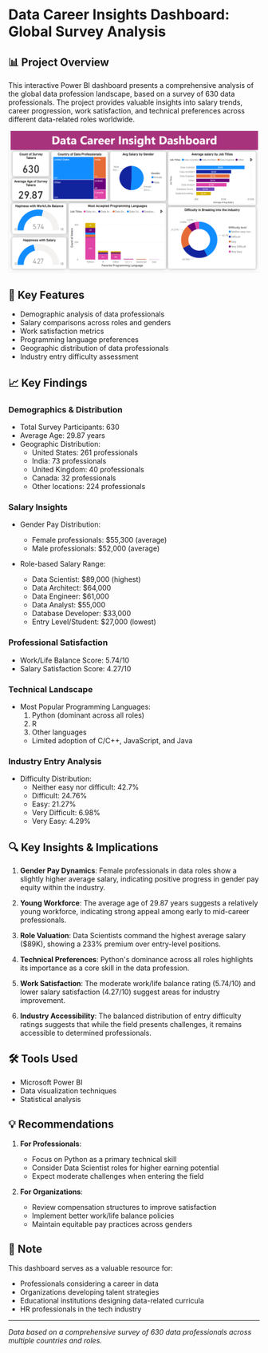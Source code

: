 # Data Career Insights Dashboard: Global Survey Analysis

## 📊 Project Overview

This interactive Power BI dashboard presents a comprehensive analysis of the global data profession landscape, based on a survey of 630 data professionals. The project provides valuable insights into salary trends, career progression, work satisfaction, and technical preferences across different data-related roles worldwide.

![Data Career Insights Dashboard](screenshot.png)

## 🎯 Key Features

- Demographic analysis of data professionals
- Salary comparisons across roles and genders
- Work satisfaction metrics
- Programming language preferences
- Geographic distribution of data professionals
- Industry entry difficulty assessment

## 📈 Key Findings

### Demographics & Distribution

- Total Survey Participants: 630
- Average Age: 29.87 years
- Geographic Distribution:
  - United States: 261 professionals
  - India: 73 professionals
  - United Kingdom: 40 professionals
  - Canada: 32 professionals
  - Other locations: 224 professionals

### Salary Insights

- Gender Pay Distribution:

  - Female professionals: $55,300 (average)
  - Male professionals: $52,000 (average)

- Role-based Salary Range:
  - Data Scientist: $89,000 (highest)
  - Data Architect: $64,000
  - Data Engineer: $61,000
  - Data Analyst: $55,000
  - Database Developer: $33,000
  - Entry Level/Student: $27,000 (lowest)

### Professional Satisfaction

- Work/Life Balance Score: 5.74/10
- Salary Satisfaction Score: 4.27/10

### Technical Landscape

- Most Popular Programming Languages:
  1. Python (dominant across all roles)
  2. R
  3. Other languages
  - Limited adoption of C/C++, JavaScript, and Java

### Industry Entry Analysis

- Difficulty Distribution:
  - Neither easy nor difficult: 42.7%
  - Difficult: 24.76%
  - Easy: 21.27%
  - Very Difficult: 6.98%
  - Very Easy: 4.29%

## 🔍 Key Insights & Implications

1. **Gender Pay Dynamics**: Female professionals in data roles show a slightly higher average salary, indicating positive progress in gender pay equity within the industry.

2. **Young Workforce**: The average age of 29.87 years suggests a relatively young workforce, indicating strong appeal among early to mid-career professionals.

3. **Role Valuation**: Data Scientists command the highest average salary ($89K), showing a 233% premium over entry-level positions.

4. **Technical Preferences**: Python's dominance across all roles highlights its importance as a core skill in the data profession.

5. **Work Satisfaction**: The moderate work/life balance rating (5.74/10) and lower salary satisfaction (4.27/10) suggest areas for industry improvement.

6. **Industry Accessibility**: The balanced distribution of entry difficulty ratings suggests that while the field presents challenges, it remains accessible to determined professionals.

## 🛠️ Tools Used

- Microsoft Power BI
- Data visualization techniques
- Statistical analysis

## 💡 Recommendations

1. **For Professionals**:

   - Focus on Python as a primary technical skill
   - Consider Data Scientist roles for higher earning potential
   - Expect moderate challenges when entering the field

2. **For Organizations**:
   - Review compensation structures to improve satisfaction
   - Implement better work/life balance policies
   - Maintain equitable pay practices across genders

## 📌 Note

This dashboard serves as a valuable resource for:

- Professionals considering a career in data
- Organizations developing talent strategies
- Educational institutions designing data-related curricula
- HR professionals in the tech industry

---

_Data based on a comprehensive survey of 630 data professionals across multiple countries and roles._

